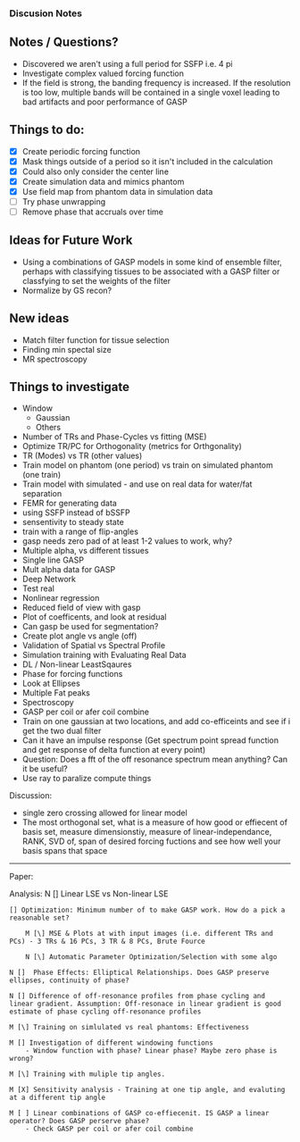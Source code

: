 
### Discusion Notes

## Notes / Questions?

- Discovered we aren't using a full period for SSFP i.e. 4 pi
- Investigate complex valued forcing function
- If the field is strong, the banding frequency is increased.  If the resolution is too low, multiple bands will be contained in a single voxel leading to bad artifacts and poor performance of GASP

## Things to do:

-[x] Create periodic forcing function
-[x] Mask things outside of a period so it isn't included in the calculation
-[x] Could also only consider the center line
-[x] Create simulation data and mimics phantom
-[x] Use field map from phantom data in simulation data
-[ ] Try phase unwrapping
-[ ] Remove phase that accruals over time  

## Ideas for Future Work
- Using a combinations of GASP models in some kind of ensemble filter, perhaps with classifying tissues to be associated with a GASP filter or classfying to set the weights of the filter
- Normalize by GS recon?

## New ideas
- Match filter function for tissue selection
- Finding min spectal size
- MR spectroscopy

## Things to investigate
- Window 
    - Gaussian
    - Others
- Number of TRs and Phase-Cycles vs fitting (MSE)
- Optimize TR/PC for Orthogonality (metrics for Orthgonality)
- TR (Modes) vs TR (other values)
- Train model on phantom (one period) vs train on simulated phantom (one train)
- Train model with simulated - and use on real data for water/fat separation
- FEMR for generating data 
- using SSFP instead of bSSFP
- sensentivity to steady state 
- train with a range of flip-angles
- gasp needs zero pad of at least 1-2 values to work, why?
- Multiple alpha, vs different tissues 
- Single line GASP
- Mult alpha data for GASP
- Deep Network
- Test real 
- Nonlinear regression
- Reduced field of view with gasp 
- Plot of coefficents, and look at residual 
- Can gasp be used for segmentation?
- Create plot angle vs angle (off)
- Validation of Spatial vs Spectral Profile
- Simulation training with Evaluating Real Data
- DL / Non-linear LeastSqaures
- Phase for forcing functions 
- Look at Ellipses 
- Multiple Fat peaks
- Spectroscopy 
- GASP per coil or afer coil combine 
- Train on one gaussian at two locations, and add co-efficeints and see if i get the two dual filter 
- Can it have an impulse response (Get spectrum point spread function and get response of delta function at every point)
- Question: Does a fft of the off resonance spectrum mean anything? Can it be useful?
- Use ray to paralize compute things 

Discussion: 
- single zero crossing allowed for linear model 
- The most orthogonal set, what is a measure of how good or effiecent of basis set, measure dimensionstiy, measure of linear-independance, RANK, SVD of, span of desired forcing fuctions and see how well your basis spans that space 

----
Paper:

Analysis:
    N [] Linear LSE vs Non-linear LSE

    [] Optimization: Minimum number of to make GASP work. How do a pick a reasonable set?

        M [\] MSE & Plots at with input images (i.e. different TRs and PCs) - 3 TRs & 16 PCs, 3 TR & 8 PCs, Brute Fource

        N [\] Automatic Parameter Optimization/Selection with some algo

    N []  Phase Effects: Elliptical Relationships. Does GASP preserve ellipses, continuity of phase?

    N [] Difference of off-resonance profiles from phase cycling and linear gradient. Assumption: Off-resonace in linear gradient is good estimate of phase cycling off-resonance profiles

    M [\] Training on simlulated vs real phantoms: Effectiveness

    M [] Investigation of different windowing functions
        - Window function with phase? Linear phase? Maybe zero phase is wrong? 

    M [\] Training with muliple tip angles. 

    M [X] Sensitivity analysis - Training at one tip angle, and evaluting at a different tip angle 

    M [ ] Linear combinations of GASP co-effiecenit. IS GASP a linear operator? Does GASP perserve phase? 
        - Check GASP per coil or afer coil combine 


      





